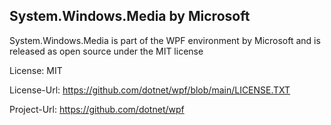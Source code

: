 ## System.Windows.Media by Microsoft

System.Windows.Media is part of the WPF environment by Microsoft and is released as open source under the MIT license

License: MIT

License-Url: https://github.com/dotnet/wpf/blob/main/LICENSE.TXT

Project-Url: https://github.com/dotnet/wpf


